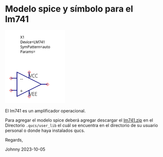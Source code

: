 # Modelo spice y símbolo para el lm741

![lm741](./lm741.png)


El lm741 es un amplificador operacional.

Para agregar el modelo spice deberá agregar descargar el [lm741.zip](./lm741.zip) en el Directorio `.qucs/user_lib`
el cuál se encuentra en el directorio de su usuario personal o donde haya instalados qucs.

Regards,

Johnny
2023-10-05
